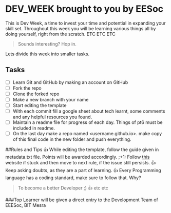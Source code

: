 # DEV_WEEK brought to you by EESoc

This is Dev Week, a time to invest your time and potential in expanding your skill set. Throughout this week you will be learning various things all by doing yourself, right from the scratch. ETC ETC ETC

> Sounds interesting? Hop in.

Lets divide this week into smaller tasks.

## Tasks
- [ ] Learn Git and GitHub by making an account on GitHub
- [ ] Fork the repo <Repo link>
- [ ] Clone the forked repo
- [ ] Make a new branch with your name
- [ ] Start editing the template
- [ ] With each commit fill a google sheet about tech learnt, some comments and any helpful resources you found.
- [ ] Maintain a readme file for progress of each day<readme file format will be provided>. Things of pt6 must be included in readme.
- [ ] On the last day make a repo named <username.github.io>. make copy of this final code in the new folder and push everything.

##Rules and Tips
:+1: While editing the template, follow the guide given in metadata.txt file. Points will be awarded accordingly.
;+1: Follow [this](https://codinginflow.com/google-programming-questions) website if stuck and then move to next rule, if the issue still persists.
:+1: Keep asking doubts, as they are a part of learning.
:+1: Every Programming language has a coding standard, make sure to follow that. Why? 
> To become a better Developer ;)
:+1: etc etc

###Top Learner will be given a direct entry to the Development Team of EEESoc, BIT Mesra



